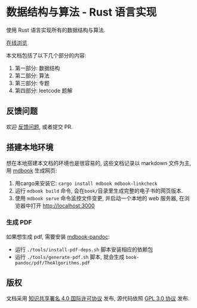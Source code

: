 # 数据结构与算法 - Rust 语言实现

使用 Rust 语言实现所有的数据结构与算法.

[在线浏览](https://algs.biofan.org)

本文档包括了以下几个部分的内容:

1. 第一部分: 数据结构
2. 第二部分: 算法
3. 第三部分: 专题
4. 第四部分: leetcode 题解

## 反馈问题

欢迎 [反馈问题](https://github.com/xushaohua/TheAlgorithms/issues), 或者提交 PR.

## 搭建本地环境

想在本地搭建本文档的环境也是很容易的, 这些文档记录以 markdown 文件为主,
用 [mdbook](https://github.com/rust-lang/mdBook) 生成网页:

1. 用cargo来安装它: `cargo install mdbook mdbook-linkcheck`
2. 运行 `mdbook build` 命令, 会在`book/`目录里生成完整的电子书的网页版本.
3. 使用 `mdbook serve` 命令监控文件变更, 并启动一个本地的 web 服务器,
   在浏览器中打开 [http://localhost:3000](http://localhost:3000)

### 生成 PDF

如果想生成 pdf, 需要安装 [mdbook-pandoc](https://github.com/max-heller/mdbook-pandoc):

- 运行 `./tools/install-pdf-deps.sh` 脚本安装相应的依赖包
- 运行 `./tools/generate-pdf.sh` 脚本, 就会生成 `book-pandoc/pdf/TheAlgorithms.pdf`

## 版权

文档采用 [知识共享署名 4.0 国际许可协议](CC-BY-NC-ND-4.0.txt) 发布,
源代码依照 [GPL 3.0 协议](LICENSE) 发布.
